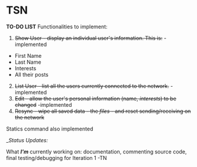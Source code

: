 # TSN
**TO-DO LIST**
Functionalities to implement:
1. ~~Show User - display an individual user's information. This is:~~ - implemented
  * First Name
  * Last Name
  * Interests
  * All their posts
2. ~~List User - list all the users currently connected to the network.~~ - implemented
3. ~~Edit - allow the user's personal information (name, *interests*) to be changed~~ -implemented
4. ~~Resync - wipe all saved data - the *files* - and reset sending/receiving on the network~~

Statics command also implemented

__Status Updates:_

What _**I'm**_ currently working on: documentation, commenting source code, final testing/debugging for Iteration 1 -TN

